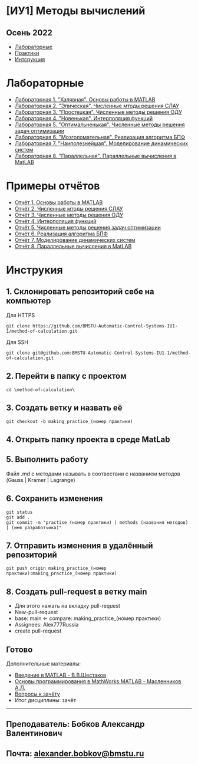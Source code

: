 # [ИУ1] Методы вычислений
## Осень 2022

* [Лабораторные](#laboratories)
* [Практики](#statements)
* [Интсрукция](#instruction)

<a name="laboratories"></a>

# Лабораторные

* [Лабораторная 1. "Халявная". Основы работы в MATLAB](lab01.pdf)
* [Лабораторная 2. "Эпическая". Численные мтоды решения СЛАУ](lab02.pdf)
* [Лабораторная 3. "Простецкая". Численные методы решения ОДУ](lab03.pdf)
* [Лабораторная 4. "Новенькая". Интерполяция функций](lab04.pdf)
* [Лабораторная 5. "Оптимальненькая". Численные методы решения задач оптимизации](lab05.pdf)
* [Лабораторная 6. "Мозголомательная". Реализация алгоритма БПФ](lab06.pdf)
* [Лабораторная 7. "Наиполезнейшая". Моделирование динамических систем](lab07.pdf)
* [Лабораторная 8. "Параллельная". Параллельные вычисления в MatLAB](lab08.pdf)


<a name="statements"></a>

# Примеры отчётов

* [Отчёт 1. Основы работы в MATLAB](statements_1.pdf)
* [Отчёт 2. Численные мтоды решения СЛАУ](statements_1.pdf)
* [Отчёт 3. Численные методы решения ОДУ](statements_1.pdf)
* [Отчёт 4. Интерполяция функций](statements_1.pdf)
* [Отчёт 5. Численные методы решения задач оптимизации](statements_1.pdf)
* [Отчёт 6. Реализация алгоритма БПФ](statements_1.pdf)
* [Отчёт 7. Моделирование динамических систем](statements_1.pdf)
* [Отчёт 8. Параллельные вычисления в MatLAB](statements_1.pdf)


<a name="instruction"></a>

# Инструкия

## 1. Склонировать репозиторий себе на компьютер
Для HTTPS
```
git clone https://github.com/BMSTU-Automatic-Control-Systems-IU1-1/method-of-calculation.git
```
Для SSH
```
git clone git@github.com:BMSTU-Automatic-Control-Systems-IU1-1/method-of-calculation.git
```

## 2. Перейти в папку с проектом
```
cd \method-of-calculation\
```

## 3. Создать ветку и назвать её
```
git checkout -b making_practice_(номер практики)
```

## 4. Открыть папку проекта в среде MatLab

## 5. Выполнить работу
Файл .md с методами называть в соотвествии с названием методов (Gauss | Kramer | Lagrange)

## 6. Сохранить изменения
```
git status
git add .
git commit -m "practise (номер практики) | methods (названия методов) | (имя разработчика)"
```

## 7. Отправить изменения в удалённый репозиторий
```
git push origin making_practice_(номер практики):making_practice_(номер практики)
```

## 8. Создать pull-request в ветку main
* Для этого нажать на вкладку pull-request
* New-pull-request
* base: main <- compare: making_practice_(номер практики)
* Assignees: Alex777Russia
* create pull-request

## Готово

Дополнительные материалы:

* [Введение в MATLAB - В.В.Шестаков](14-09-2022-Metoda_MatLab.pdf)
* [Основы программирования в MathWorks MATLAB - Масленников А.Л.](14-09-2022-matlab.pdf)
* [Вопросы к зачёту](14-09-2022-Методы_вычислений_вопросы_к_зачету.pdf)
* Итог дисциплины: зачёт

------
## Преподаватель: Бобков Александр Валентинович
## Почта: alexander.bobkov@bmstu.ru
